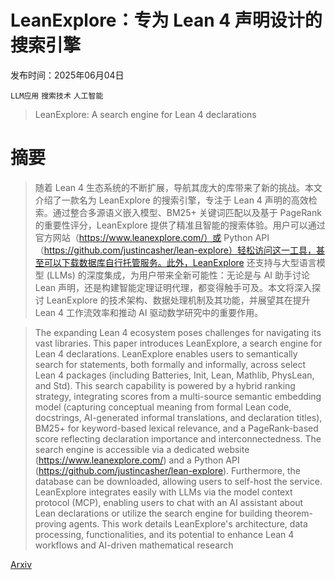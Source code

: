 # LeanExplore：专为 Lean 4 声明设计的搜索引擎

发布时间：2025年06月04日

`LLM应用` `搜索技术` `人工智能`

> LeanExplore: A search engine for Lean 4 declarations

# 摘要

> 随着 Lean 4 生态系统的不断扩展，导航其庞大的库带来了新的挑战。本文介绍了一款名为 LeanExplore 的搜索引擎，专注于 Lean 4 声明的高效检索。通过整合多源语义嵌入模型、BM25+ 关键词匹配以及基于 PageRank 的重要性评分，LeanExplore 提供了精准且智能的搜索体验。用户可以通过官方网站（https://www.leanexplore.com/）或 Python API（https://github.com/justincasher/lean-explore）轻松访问这一工具，甚至可以下载数据库自行托管服务。此外，LeanExplore 还支持与大型语言模型 (LLMs) 的深度集成，为用户带来全新可能性：无论是与 AI 助手讨论 Lean 声明，还是构建智能定理证明代理，都变得触手可及。本文将深入探讨 LeanExplore 的技术架构、数据处理机制及其功能，并展望其在提升 Lean 4 工作流效率和推动 AI 驱动数学研究中的重要作用。

> The expanding Lean 4 ecosystem poses challenges for navigating its vast libraries. This paper introduces LeanExplore, a search engine for Lean 4 declarations. LeanExplore enables users to semantically search for statements, both formally and informally, across select Lean 4 packages (including Batteries, Init, Lean, Mathlib, PhysLean, and Std). This search capability is powered by a hybrid ranking strategy, integrating scores from a multi-source semantic embedding model (capturing conceptual meaning from formal Lean code, docstrings, AI-generated informal translations, and declaration titles), BM25+ for keyword-based lexical relevance, and a PageRank-based score reflecting declaration importance and interconnectedness. The search engine is accessible via a dedicated website (https://www.leanexplore.com/) and a Python API (https://github.com/justincasher/lean-explore). Furthermore, the database can be downloaded, allowing users to self-host the service. LeanExplore integrates easily with LLMs via the model context protocol (MCP), enabling users to chat with an AI assistant about Lean declarations or utilize the search engine for building theorem-proving agents. This work details LeanExplore's architecture, data processing, functionalities, and its potential to enhance Lean 4 workflows and AI-driven mathematical research

[Arxiv](https://arxiv.org/abs/2506.11085)